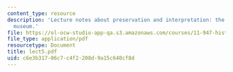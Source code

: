 ```yaml
---
content_type: resource
description: 'Lecture notes about preservation and interpretation: the Emily Dickinson
  museum.'
file: https://ol-ocw-studio-app-qa.s3.amazonaws.com/courses/11-947-history-and-theory-of-historic-preservation-spring-2007/c6e3b31706c7c4f2208d9a15c640cf8d_lect5.pdf
file_type: application/pdf
resourcetype: Document
title: lect5.pdf
uid: c6e3b317-06c7-c4f2-208d-9a15c640cf8d
---
```


